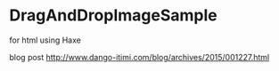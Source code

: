 # DragAndDropImageSample
for html using Haxe

blog post
http://www.dango-itimi.com/blog/archives/2015/001227.html
